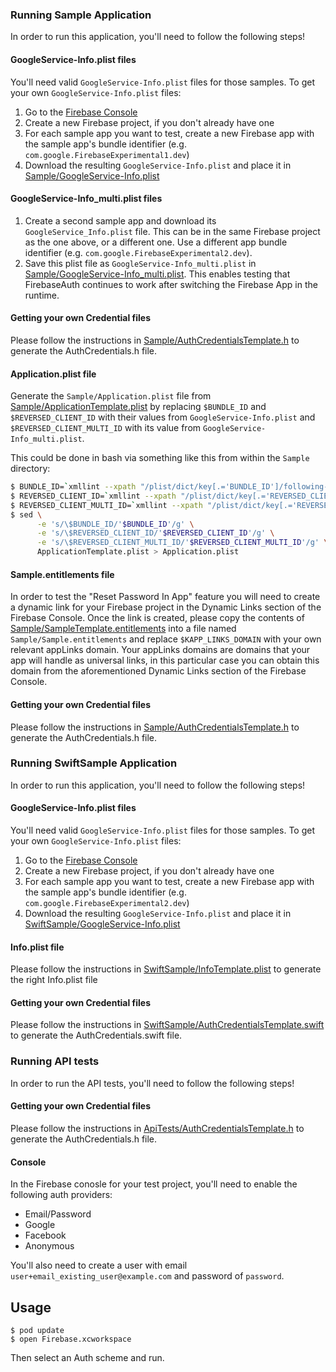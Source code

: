 ### Running Sample Application

In order to run this application, you'll need to follow the following steps!

#### GoogleService-Info.plist files

You'll need valid `GoogleService-Info.plist` files for those samples. To get your own
`GoogleService-Info.plist` files:
1. Go to the [Firebase Console](https://console.firebase.google.com/)
2. Create a new Firebase project, if you don't already have one
3. For each sample app you want to test, create a new Firebase app with the sample app's bundle
identifier (e.g. `com.google.FirebaseExperimental1.dev`)
4. Download the resulting `GoogleService-Info.plist` and place it in
[Sample/GoogleService-Info.plist](Sample/GoogleService-Info.plist)

#### GoogleService-Info\_multi.plist files

1. Create a second sample app and download its `GoogleService_Info.plist` file.  This can be in the
same Firebase project as the one above, or a different one.  Use a different app bundle identifier
(e.g.  `com.google.FirebaseExperimental2.dev`).
2. Save this plist file as `GoogleService-Info_multi.plist` in
[Sample/GoogleService-Info\_multi.plist](Sample/GoogleService-Info_multi.plist).
This enables testing that FirebaseAuth continues to work after switching the Firebase App in the
runtime.

#### Getting your own Credential files

Please follow the instructions in
[Sample/AuthCredentialsTemplate.h](Sample/AuthCredentialsTemplate.h)
to generate the AuthCredentials.h file.

#### Application.plist file

Generate the `Sample/Application.plist` file from
[Sample/ApplicationTemplate.plist](Sample/ApplicationTemplate.plist) by replacing `$BUNDLE_ID` and
`$REVERSED_CLIENT_ID` with their values from `GoogleService-Info.plist` and
`$REVERSED_CLIENT_MULTI_ID` with its value from `GoogleService-Info_multi.plist`.

This could be done in bash via something like this from within the `Sample` directory:
```bash
$ BUNDLE_ID=`xmllint --xpath "/plist/dict/key[.='BUNDLE_ID']/following-sibling::string[1]/text()" GoogleService-Info.plist`
$ REVERSED_CLIENT_ID=`xmllint --xpath "/plist/dict/key[.='REVERSED_CLIENT_ID']/following-sibling::string[1]/text()" GoogleService-Info.plist`
$ REVERSED_CLIENT_MULTI_ID=`xmllint --xpath "/plist/dict/key[.='REVERSED_CLIENT_ID']/following-sibling::string[1]/text()" GoogleService-Info_multi.plist`
$ sed \
      -e 's/\$BUNDLE_ID/'$BUNDLE_ID'/g' \
      -e 's/\$REVERSED_CLIENT_ID/'$REVERSED_CLIENT_ID'/g' \
      -e 's/\$REVERSED_CLIENT_MULTI_ID/'$REVERSED_CLIENT_MULTI_ID'/g' \
      ApplicationTemplate.plist > Application.plist
```

#### Sample.entitlements file

In order to test the "Reset Password In App" feature you will need to create a dynamic link for your
Firebase project in the Dynamic Links section of the Firebase Console. Once the link is created,
please copy the contents of
[Sample/SampleTemplate.entitlements](Sample/SampleTemplate.entitlements)
into a file named `Sample/Sample.entitlements` and replace `$KAPP_LINKS_DOMAIN` with your own
relevant appLinks domain. Your appLinks domains are domains that your app will handle as universal
links, in this particular case you can obtain this domain from the aforementioned Dynamic Links
section of the Firebase Console.

#### Getting your own Credential files

Please follow the instructions in
[Sample/AuthCredentialsTemplate.h](Sample/AuthCredentialsTemplate.h)
to generate the AuthCredentials.h file.


### Running SwiftSample Application

In order to run this application, you'll need to follow the following steps!

#### GoogleService-Info.plist files

You'll need valid `GoogleService-Info.plist` files for those samples. To get your own
`GoogleService-Info.plist` files:
1. Go to the [Firebase Console](https://console.firebase.google.com/)
2. Create a new Firebase project, if you don't already have one
3. For each sample app you want to test, create a new Firebase app with the sample app's bundle
identifier (e.g. `com.google.FirebaseExperimental2.dev`)
4. Download the resulting `GoogleService-Info.plist` and place it in
[SwiftSample/GoogleService-Info.plist](SwiftSample/GoogleService-Info.plist)

#### Info.plist file

Please follow the instructions in
[SwiftSample/InfoTemplate.plist](SwiftSample/InfoTemplate.plist)
to generate the right Info.plist file

#### Getting your own Credential files

Please follow the instructions in
[SwiftSample/AuthCredentialsTemplate.swift](SwiftSample/AuthCredentialsTemplate.swift)
to generate the AuthCredentials.swift file.

### Running API tests

In order to run the API tests, you'll need to follow the following steps!

#### Getting your own Credential files

Please follow the instructions in
[ApiTests/AuthCredentialsTemplate.h](ApiTests/AuthCredentialsTemplate.h)
to generate the AuthCredentials.h file.

#### Console

In the Firebase conosle for your test project, you'll need to enable the
following auth providers:
* Email/Password
* Google
* Facebook
* Anonymous

You'll also need to create a user with email
`user+email_existing_user@example.com` and password of `password`.

## Usage

```
$ pod update
$ open Firebase.xcworkspace
```
Then select an Auth scheme and run.
